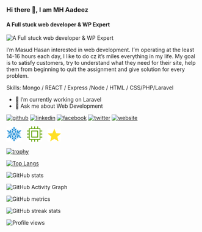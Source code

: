 ### Hi there 👋, I am MH Aadeez
#### A Full stuck web developer & WP Expert
![A Full stuck web developer & WP Expert](https://scontent.fdac7-1.fna.fbcdn.net/v/t39.30808-6/277098021_287171146902475_3229424546333404477_n.jpg?stp=dst-jpg_p480x480&_nc_cat=106&ccb=1-5&_nc_sid=e3f864&_nc_ohc=eux3F5fR69oAX_kzMYz&_nc_ht=scontent.fdac7-1.fna&oh=00_AT-sJ-veD2ejAiz6E9ZH3mfAzjoW9HHqZvTEcHMj63SBzw&oe=623AFAAE)

I’m Masud Hasan interested in web development. I’m operating at the least 14-16 hours each day, I like to do cz it’s miles everything in my life. My goal is to satisfy customers, try to understand what they need for their site, help them from beginning to quit the assignment and give solution for every problem.



Skills: Mongo / REACT / Express /Node / HTML / CSS/PHP/Laravel

- 🔭 I’m currently working on Laravel 
- 💬 Ask me about Web Development 


[<img src='https://cdn.jsdelivr.net/npm/simple-icons@3.0.1/icons/github.svg' alt='github' height='40'>](https://github.com/devmasud01)  [<img src='https://cdn.jsdelivr.net/npm/simple-icons@3.0.1/icons/linkedin.svg' alt='linkedin' height='40'>](https://www.linkedin.com/in/masud-hasan-810145233/)  [<img src='https://cdn.jsdelivr.net/npm/simple-icons@3.0.1/icons/facebook.svg' alt='facebook' height='40'>](https://www.facebook.com/https://www.facebook.com/mhaadeez)  [<img src='https://cdn.jsdelivr.net/npm/simple-icons@3.0.1/icons/twitter.svg' alt='twitter' height='40'>](https://twitter.com/@MasudHa94903030)  [<img src='https://cdn.jsdelivr.net/npm/simple-icons@3.0.1/icons/icloud.svg' alt='website' height='40'>](www.devmasud.com)  

<a href='https://archiveprogram.github.com/'><img src='https://raw.githubusercontent.com/acervenky/animated-github-badges/master/assets/acbadge.gif' width='40' height='40'></a> <a href='https://docs.github.com/en/developers'><img src='https://raw.githubusercontent.com/acervenky/animated-github-badges/master/assets/devbadge.gif' width='40' height='40'></a> <a href='https://stars.github.com/'><img src='https://raw.githubusercontent.com/acervenky/animated-github-badges/master/assets/starbadge.gif' width='35' height='35'></a> 

[![trophy](https://github-profile-trophy.vercel.app/?username=devmasud01)](https://github.com/ryo-ma/github-profile-trophy)

[![Top Langs](https://github-readme-stats.vercel.app/api/top-langs/?username=devmasud01)](https://github.com/anuraghazra/github-readme-stats)

![GitHub stats](https://github-readme-stats.vercel.app/api?username=devmasud01&show_icons=true&count_private=true)  

![GitHub Activity Graph](https://activity-graph.herokuapp.com/graph?username=devmasud01)  

![GitHub metrics](https://metrics.lecoq.io/devmasud01)  

![GitHub streak stats](https://github-readme-streak-stats.herokuapp.com/?user=devmasud01)  

![Profile views](https://gpvc.arturio.dev/devmasud01)  
